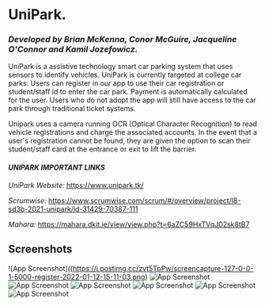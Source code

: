 **<h1>UniPark.</h1>**

*<h3>Developed by Brian McKenna, Conor McGuire, Jacqueline O'Connor and Kamil Jozefowicz.</h3>*

UniPark is a assistive technology smart car parking system that uses sensors to identify vehicles.
UniPark is currently targeted at college car parks. Users can register in our app to use their car registration or student/staff id to enter the car park. Payment is automatically calculated for the user. Users who do not adopt the app will still have access to the car park through traditional ticket systems.

Unipark uses a camera running OCR (Optical Character Recognition) to read vehicle registrations and charge the associated accounts. In the event that a user's registration cannot be found, they are given the option to scan their student/staff card at the entrance or exit to lift the barrier.

*<h4>UNIPARK IMPORTANT LINKS</h4>*

*UniPark Website:*
https://www.unipark.tk/

*Scrumwise:*
https://www.scrumwise.com/scrum/#/overview/project/l8-sd3b-2021-unipark/id-31429-70387-111

*Mahara:*
https://mahara.dkit.ie/view/view.php?t=6aZC59HxTVqJ02sk8tB7

## Screenshots

![App Screenshot]((https://i.postimg.cc/zvt5TpPw/screencapture-127-0-0-1-5000-register-2022-01-12-15-11-03.png)
![App Screenshot](https://i.postimg.cc/qvC0Cscn/screencapture-127-0-0-1-5000-login-2022-01-12-15-11-51.png)
![App Screenshot](https://i.postimg.cc/mrf43PVn/screencapture-127-0-0-1-5000-dashboard-2022-01-12-15-13-14.png)
![App Screenshot](https://i.postimg.cc/D02LSftJ/screencapture-127-0-0-1-5000-user-top-up-account-2022-01-12-15-41-46.png)
![App Screenshot](https://i.postimg.cc/TY1TTMpt/screencapture-127-0-0-1-5000-user-card-payment-details-2022-01-12-15-14-56.png)
![App Screenshot](https://i.postimg.cc/hPYcjymc/screencapture-127-0-0-1-5000-user-manage-account-2022-01-12-15-15-59.png)
![App Screenshot](https://i.postimg.cc/tR2X0CC1/screencapture-127-0-0-1-5000-user-manage-car-2022-01-12-15-16-34.png)
